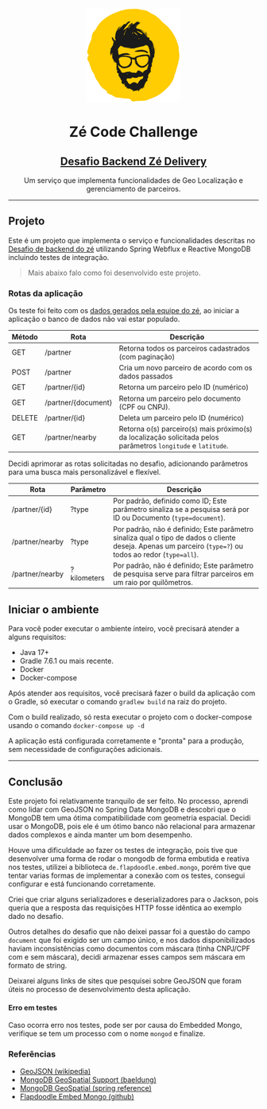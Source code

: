 <div align="center">
  <div>
    <img width="190px" src=".github/Ze_logo.png" alt="logo"/>
    <h1 align="center">Zé Code Challenge</h1>
  </div>
	<h2><a href="https://github.com/ZXVentures/ze-code-challenges/blob/master/backend_pt.md">Desafio Backend Zé Delivery</a></h2>
	<p>Um serviço que implementa funcionalidades de Geo Localização e gerenciamento de parceiros.</p>
</div>

---

## Projeto

Este é um projeto que implementa o serviço e funcionalidades descritas no [Desafio de backend do zé](https://github.com/ZXVentures/ze-code-challenges/blob/master/backend_pt.md) utilizando Spring Webflux e Reactive MongoDB incluindo testes de integração.


> Mais abaixo falo como foi desenvolvido este projeto.

### Rotas da aplicação

Os teste foi feito com os [dados gerados pela equipe do zé](https://github.com/ZXVentures/ze-code-challenges/blob/master/files/pdvs.json), ao iniciar a aplicação o banco de dados não vai estar populado.

| Método | Rota                | Descrição                                                                                                     |
|--------|---------------------|---------------------------------------------------------------------------------------------------------------|
| GET    | /partner            | Retorna todos os parceiros cadastrados (com paginação)                                                        |
| POST   | /partner            | Cria um novo parceiro de acordo com os dados passados                                                         |
| GET    | /partner/{id}       | Retorna um parceiro pelo ID (numérico)                                                                        |
| GET    | /partner/{document} | Retorna um parceiro pelo documento (CPF ou CNPJ).                                                             |
| DELETE | /partner/{id}       | Deleta um parceiro pelo ID (numérico)                                                                         |
| GET    | /partner/nearby     | Retorna o(s) parceiro(s) mais próximo(s) da localização solicitada pelos parâmetros `longitude` e `latitude`. |


Decidi aprimorar as rotas solicitadas no desafio, adicionando parâmetros para uma busca mais personalizável e flexível.

| Rota            | Parâmetro   | Descrição                                                                                                                                                |
|-----------------|-------------|----------------------------------------------------------------------------------------------------------------------------------------------------------|
| /partner/{id}   | ?type       | Por padrão, definido como ID; Este parâmetro sinaliza se a pesquisa será por ID ou Documento (`type=document`).                                          |
| /partner/nearby | ?type       | Por padrão, não é definido; Este parâmetro sinaliza qual o tipo de dados o cliente deseja. Apenas um parceiro (`type=?`) ou todos ao redor (`type=all`). |
| /partner/nearby | ?kilometers | Por padrão, não é definido; Este parâmetro de pesquisa serve para filtrar parceiros em um raio por quilômetros.                                          |

## Iniciar o ambiente

Para você poder executar o ambiente inteiro, você precisará atender a alguns requisitos:
* Java 17+
* Gradle 7.6.1 ou mais recente.
* Docker
* Docker-compose

Após atender aos requisitos, você precisará fazer o build da aplicação com o Gradle, só executar o comando `gradlew build` na raiz do projeto.

Com o build realizado, só resta executar o projeto com o docker-compose usando o comando `docker-compose up -d`

A aplicação está configurada corretamente e "pronta" para a produção, sem necessidade de configurações adicionais.

---

## Conclusão

Este projeto foi relativamente tranquilo de ser feito. No processo, aprendi como lidar com GeoJSON no Spring Data MongoDB e descobri que o MongoDB tem uma ótima compatibilidade com geometria espacial. Decidi usar o MongoDB, pois ele é um ótimo banco não relacional para armazenar dados complexos e ainda manter um bom desempenho.

Houve uma dificuldade ao fazer os testes de integração, pois tive que desenvolver uma forma de rodar o mongodb de forma embutida e reativa nos testes, utilizei a biblioteca `de.flapdoodle.embed.mongo`, porém tive que tentar varias formas de implementar a conexão com os testes, consegui configurar e está funcionando corretamente.

Criei que criar alguns serializadores e deserializadores para o Jackson, pois queria que a resposta das requisições HTTP fosse idêntica ao exemplo dado no desafio. 

Outros detalhes do desafio que não deixei passar foi a questão do campo `document` que foi exigido ser um campo único, e nos dados disponibilizados haviam inconsistências como documentos com máscara (tinha CNPJ/CPF com e sem máscara), decidi armazenar esses campos sem máscara em formato de string.

Deixarei alguns links de sites que pesquisei sobre GeoJSON que foram úteis no processo de desenvolvimento desta aplicação.

#### Erro em testes
Caso ocorra erro nos testes, pode ser por causa do Embedded Mongo, verifique se tem um processo com o nome `mongod` e finalize.

### Referências
* [GeoJSON (wikipedia)](https://en.wikipedia.org/wiki/GeoJSON)
* [MongoDB GeoSpatial Support (baeldung)](https://baeldung.com/mongodb-geospatial-support)
* [MongoDB GeoSpatial (spring reference)](https://docs.spring.io/spring-data/mongodb/docs/current/reference/html/#mongo.geospatial)
* [Flapdoodle Embed Mongo (github)](https://github.com/flapdoodle-oss/de.flapdoodle.embed.mongo)
